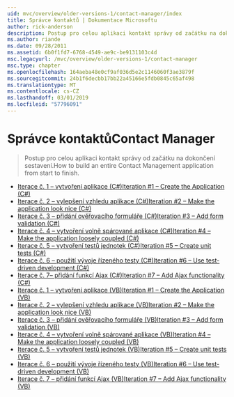 ```yaml
---
uid: mvc/overview/older-versions-1/contact-manager/index
title: Správce kontaktů | Dokumentace Microsoftu
author: rick-anderson
description: Postup pro celou aplikaci kontakt správy od začátku na dokončení sestavení.
ms.author: riande
ms.date: 09/28/2011
ms.assetid: 6b0f1fd7-6768-4549-ae9c-be9131103c4d
msc.legacyurl: /mvc/overview/older-versions-1/contact-manager
msc.type: chapter
ms.openlocfilehash: 164aeba48e0cf9af036d5e2c1146060f3ae3879f
ms.sourcegitcommit: 24b1f6decbb17bb22a45166e5fdb0845c65af498
ms.translationtype: MT
ms.contentlocale: cs-CZ
ms.lasthandoff: 03/01/2019
ms.locfileid: "57796091"
---
```

<a name="contact-manager"></a><span data-ttu-id="0b63f-103">Správce kontaktů</span><span class="sxs-lookup"><span data-stu-id="0b63f-103">Contact Manager</span></span>
====================
> <span data-ttu-id="0b63f-104">Postup pro celou aplikaci kontakt správy od začátku na dokončení sestavení.</span><span class="sxs-lookup"><span data-stu-id="0b63f-104">How to build an entire Contact Management application from start to finish.</span></span>


- [<span data-ttu-id="0b63f-105">Iterace č. 1 – vytvoření aplikace (C#)</span><span class="sxs-lookup"><span data-stu-id="0b63f-105">Iteration #1 – Create the Application (C#)</span></span>](iteration-1-create-the-application-cs.md)
- [<span data-ttu-id="0b63f-106">Iterace č. 2 – vylepšení vzhledu aplikace (C#)</span><span class="sxs-lookup"><span data-stu-id="0b63f-106">Iteration #2 – Make the application look nice (C#)</span></span>](iteration-2-make-the-application-look-nice-cs.md)
- [<span data-ttu-id="0b63f-107">Iterace č. 3 – přidání ověřovacího formuláře (C#)</span><span class="sxs-lookup"><span data-stu-id="0b63f-107">Iteration #3 – Add form validation (C#)</span></span>](iteration-3-add-form-validation-cs.md)
- [<span data-ttu-id="0b63f-108">Iterace č. 4 – vytvoření volně spárované aplikace (C#)</span><span class="sxs-lookup"><span data-stu-id="0b63f-108">Iteration #4 – Make the application loosely coupled (C#)</span></span>](iteration-4-make-the-application-loosely-coupled-cs.md)
- [<span data-ttu-id="0b63f-109">Iterace č. 5 – vytvoření testů jednotek (C#)</span><span class="sxs-lookup"><span data-stu-id="0b63f-109">Iteration #5 – Create unit tests (C#)</span></span>](iteration-5-create-unit-tests-cs.md)
- [<span data-ttu-id="0b63f-110">Iterace č. 6 – použití vývoje řízeného testy (C#)</span><span class="sxs-lookup"><span data-stu-id="0b63f-110">Iteration #6 – Use test-driven development (C#)</span></span>](iteration-6-use-test-driven-development-cs.md)
- [<span data-ttu-id="0b63f-111">Iterace č. 7– přidání funkcí Ajax (C#)</span><span class="sxs-lookup"><span data-stu-id="0b63f-111">Iteration #7 – Add Ajax functionality (C#)</span></span>](iteration-7-add-ajax-functionality-cs.md)
- [<span data-ttu-id="0b63f-112">Iterace č. 1 – vytvoření aplikace (VB)</span><span class="sxs-lookup"><span data-stu-id="0b63f-112">Iteration #1 – Create the Application (VB)</span></span>](iteration-1-create-the-application-vb.md)
- [<span data-ttu-id="0b63f-113">Iterace č. 2 – vylepšení vzhledu aplikace (VB)</span><span class="sxs-lookup"><span data-stu-id="0b63f-113">Iteration #2 – Make the application look nice (VB)</span></span>](iteration-2-make-the-application-look-nice-vb.md)
- [<span data-ttu-id="0b63f-114">Iterace č. 3 – přidání ověřovacího formuláře (VB)</span><span class="sxs-lookup"><span data-stu-id="0b63f-114">Iteration #3 – Add form validation (VB)</span></span>](iteration-3-add-form-validation-vb.md)
- [<span data-ttu-id="0b63f-115">Iterace č. 4 – vytvoření volně spárované aplikace (VB)</span><span class="sxs-lookup"><span data-stu-id="0b63f-115">Iteration #4 – Make the application loosely coupled (VB)</span></span>](iteration-4-make-the-application-loosely-coupled-vb.md)
- [<span data-ttu-id="0b63f-116">Iterace č. 5 – vytvoření testů jednotek (VB)</span><span class="sxs-lookup"><span data-stu-id="0b63f-116">Iteration #5 – Create unit tests (VB)</span></span>](iteration-5-create-unit-tests-vb.md)
- [<span data-ttu-id="0b63f-117">Iterace č. 6 – použití vývoje řízeného testy (VB)</span><span class="sxs-lookup"><span data-stu-id="0b63f-117">Iteration #6 – Use test-driven development (VB)</span></span>](iteration-6-use-test-driven-development-vb.md)
- [<span data-ttu-id="0b63f-118">Iterace č. 7 – přidání funkcí Ajax (VB)</span><span class="sxs-lookup"><span data-stu-id="0b63f-118">Iteration #7 – Add Ajax functionality (VB)</span></span>](iteration-7-add-ajax-functionality-vb.md)
